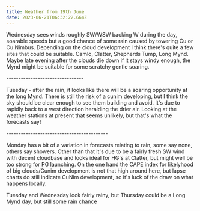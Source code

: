 ```yaml
---
title: Weather from 19th June
date: 2023-06-21T06:32:22.664Z
---
```

Wednesday sees winds roughly SW/WSW backing W during the day, soarable speeds but a good chance of some rain caused by towering Cu or Cu Nimbus.  Depending on the cloud development I think there's quite a few sites that could be suitable.  Camlo, Clatter, Shepherds Tump, Long Mynd.  Maybe late evening after the clouds die down if it stays windy enough, the Mynd might be suitable for some scratchy gentle soaring. 

\--------------------------------

Tuesday - after the rain, it looks like there will be a soaring opportunity at the long Mynd.  There is still the risk of a cunim developing, but I think the sky should be clear enough to see them building and avoid.  It's due to rapidly back to a west direction heralding the drier air.  Looking at the weather stations at present that seems unlikely, but that's what the forecasts say!

\------------------------------------------

Monday has a bit of a variation in forecasts relating to rain, some say none, others say showers.  Other than that it's due to be a fairly fresh SW wind with decent cloudbase and looks ideal for HG's at Clatter, but might well be too strong for PG launching.  On the one hand the CAPE index for likelyhood of big clouds/Cunim development is not that high around here, but lapse charts do still indicate CuNim development, so it's luck of the draw on what happens locally.

Tuesday and Wednesday look fairly rainy, but Thursday could be a Long Mynd day, but still some rain chance